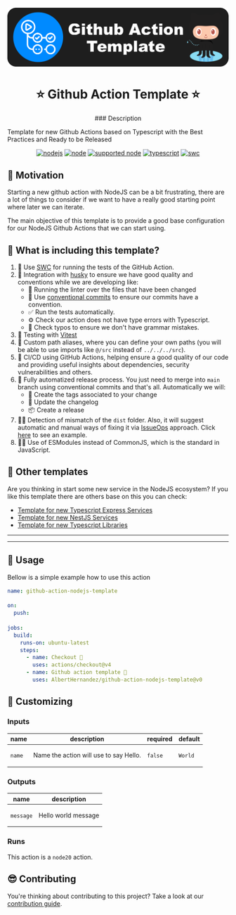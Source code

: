 <p align="center">
  <a href="https://github.com/AlbertHernandez/github-action-nodejs-template" target="blank"><img src="images/logo.png" alt="Github Actions Logo" width="512" /></a>
</p>

<h1 align="center">⭐ Github Action Template ⭐</h1>

<p align="center">
<!-- action-docs-description source="action.yml" -->
### Description

Template for new Github Actions based on Typescript with the Best Practices and Ready to be Released
<!-- action-docs-description source="action.yml" -->
</p>

<p align="center">
  <a href="https://github.com/AlbertHernandez/github-action-nodejs-template/actions/workflows/node.yml?branch=main"><img src="https://github.com/AlbertHernandez/github-action-nodejs-template/actions/workflows/node.yml/badge.svg?branch=main" alt="nodejs"/></a>
  <a href="https://nodejs.org/docs/latest-v20.x/api/index.html"><img src="https://img.shields.io/badge/node-20.x-green.svg" alt="node"/></a>
  <a href="https://nodejs.org"><img src="https://img.shields.io/badge/supported_node-18.x_--_20.x-forestgreen.svg" alt="supported node"/></a>
  <a href="https://www.typescriptlang.org/"><img src="https://img.shields.io/badge/typescript-5.x-blue.svg" alt="typescript"/></a>
  <a href="https://vitest.dev/"><img src="https://img.shields.io/badge/Test-Vitest_-yellow.svg" alt="swc"/></a>
</p>

## 👀 Motivation

Starting a new github action with NodeJS can be a bit frustrating, there are a lot of things to consider if we want to have a really good starting point where later we can iterate.

The main objective of this template is to provide a good base configuration for our NodeJS Github Actions that we can start using.

## 🌟 What is including this template?

1. 👷 Use [SWC](https://swc.rs/) for running the tests of the GitHub Action.
2. 🐶 Integration with [husky](https://typicode.github.io/husky/) to ensure we have good quality and conventions while we are developing like:
   - 💅 Running the linter over the files that have been changed
   - 💬 Use [conventional commits](https://www.conventionalcommits.org/en/v1.0.0/) to ensure our commits have a convention.
   - ✅ Run the tests automatically.
   - ⚙️ Check our action does not have type errors with Typescript.
   - 🙊 Check typos to ensure we don't have grammar mistakes.
3. 🧪 Testing with [Vitest](https://vitest.dev/)
4. 📌 Custom path aliases, where you can define your own paths (you will be able to use imports like `@/src` instead of `../../../src`).
5. 🚀 CI/CD using GitHub Actions, helping ensure a good quality of our code and providing useful insights about dependencies, security vulnerabilities and others.
6. 🥷 Fully automatized release process. You just need to merge into `main` branch using conventional commits and that's all. Automatically we will:
   - 📍 Create the tags associated to your change
   - 📝 Update the changelog
   - 📦 Create a release
7. 👮🏻 Detection of mismatch of the `dist` folder. Also, it will suggest automatic and manual ways of fixing it via [IssueOps](https://github.com/marketplace/actions/slash-command-dispatch) approach. Click [here](https://github.com/AlbertHernandez/github-action-nodejs-template/pull/32#issuecomment-1951901513) to see an example.
8. 🐦‍🔥 Use of ESModules instead of CommonJS, which is the standard in JavaScript.

## 🤩 Other templates

Are you thinking in start some new service in the NodeJS ecosystem? If you like this template there are others base on this you can check:

- [Template for new Typescript Express Services](https://github.com/AlbertHernandez/express-typescript-service-template)
- [Template for new NestJS Services](https://github.com/AlbertHernandez/nestjs-service-template)
- [Template for new Typescript Libraries](https://github.com/AlbertHernandez/typescript-library-template)

---
<!-- 
  The code below here is meant to streamline the self-documentation of your action
  That said, you may want to canibalize the badges from above as well as add more to 
  demonstrate that your repo has a lot of controls to maintain a production ready
  and usable format.
-->
---



<!-- action-docs-usage source="action-file.yml" project="AlbertHernandez/github-action-nodejs-template" version="v0.11.0" x-release-please-version -->
## 👀 Usage

Bellow is a simple example how to use this action

<!--
  replace with the name of your repo
  is there an automated way to do this?
-->
```yaml
name: github-action-nodejs-template

on:
  push:

jobs:
  build:
    runs-on: ubuntu-latest
    steps:
      - name: Checkout 🛬
        uses: actions/checkout@v4
      - name: Github action template 🤩
        uses: AlbertHernandez/github-action-nodejs-template@v0
```
<!-- action-docs-usage source="action-file.yml" project="AlbertHernandez/github-action-nodejs-template" version="v0.11.0" x-release-please-version -->

## 💅 Customizing

<!-- action-docs-inputs source="action.yml" -->
### Inputs

| name | description | required | default |
| --- | --- | --- | --- |
| `name` | <p>Name the action will use to say Hello.</p> | `false` | `World` |
<!-- action-docs-inputs source="action.yml" -->

<!-- action-docs-outputs source="action.yml" -->
### Outputs

| name | description |
| --- | --- |
| `message` | <p>Hello world message</p> |
<!-- action-docs-outputs source="action.yml" -->

<!-- action-docs-runs source="action.yml" -->
### Runs

This action is a `node20` action.
<!-- action-docs-runs source="action.yml" -->

## 😎 Contributing

You're thinking about contributing to this project? Take a look at our [contribution guide](docs/CONTRIBUTING.md).
